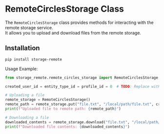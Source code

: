 # RemoteCirclesStorage Class

The `RemoteCirclesStorage` class provides methods for interacting with the remote storage service.  
It allows you to upload and download files from the remote storage.

## Installation

```bash
pip install storage-remote
```

Usage Example:

```python
from storage_remote.remote_circles_storage import RemoteCirclesStorage

created_user_id = entity_type_id = profile_id = 0  # TODO: Replace with your values

# Uploading a file
remote_storage = RemoteCirclesStorage()
remote_path = remote_storage.put("file.txt", "/local/path/file.txt", created_user_id, entity_type_id, profile_id)
print(f"Uploaded file to remote path: {remote_path}")

# Downloading a file
downloaded_contents = remote_storage.download("file.txt", "/local/path/file.txt", entity_type_id, profile_id)
print(f"Downloaded file contents: {downloaded_contents}")
```